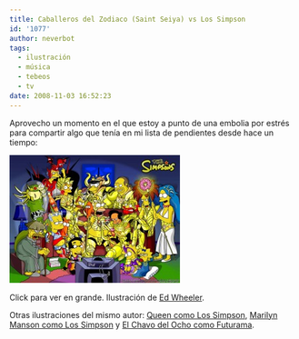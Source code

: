 ```yaml
---
title: Caballeros del Zodiaco (Saint Seiya) vs Los Simpson
id: '1077'
author: neverbot
tags:
  - ilustración
  - música
  - tebeos
  - tv
date: 2008-11-03 16:52:23
---
```


Aprovecho un momento en el que estoy a punto de una embolia por estrés para compartir algo que tenía en mi lista de pendientes desde hace un tiempo:

[![Caballeros del Zodiaco vs Los Simpson](./caballeros-del-zodiaco-saint-seiya-vs-los-simpson/saintseiya1024x768zu0-300x225.jpg "Caballeros del Zodiaco vs Los Simpson")](./caballeros-del-zodiaco-saint-seiya-vs-los-simpson/saintseiya1024x768zu0.jpg)

Click para ver en grande. Ilustración de [Ed Wheeler](http://edwheeler.deviantart.com/).

Otras ilustraciones del mismo autor: [Queen como Los Simpson](http://edwheeler.deviantart.com/art/QUEEN-Simpsons-Tribute-64196969), [Marilyn Manson como Los Simpson](http://edwheeler.deviantart.com/art/Marilyn-Manson-Simpsons-72605684) y [El Chavo del Ocho como Futurama](http://edwheeler.deviantart.com/art/Futurama-and-Chavo-del-8-47143252).

